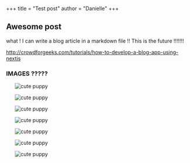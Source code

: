 +++
title = "Test post"
author = "Danielle" 
+++

## Awesome post

what !
I can write a blog article in a markdown file !!
This is the future !!!!!!!

http://crowdforgeeks.com/tutorials/how-to-develop-a-blog-app-using-nextjs

### IMAGES ?????

<ul listtype="images">

![cute puppy](/dog.jpeg) 

![cute puppy](/dog.jpeg) 

![cute puppy](/dog.jpeg) 
</ul>

<ul listtype="images">

![cute puppy](/dog.jpeg)  

![cute puppy](/dog.jpeg) 

![cute puppy](/dog.jpeg) 

![cute puppy](/dog.jpeg) 
</ul>

